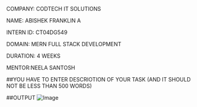 COMPANY: CODTECH IT SOLUTIONS

NAME: ABISHEK FRANKLIN A

INTERN ID: CT04DG549

DOMAIN: MERN FULL STACK DEVELOPMENT

DURATION: 4 WEEKS

MENTOR:NEELA SANTOSH

##YOU HAVE TO ENTER DESCRIOTION OF YOUR TASK (AND IT SHOULD NOT BE LESS THAN 500 WORDS)

##OUTPUT
![Image](https://github.com/user-attachments/assets/cd98cafe-33e6-4cf3-9718-2565cbba10e7)
